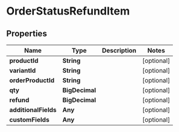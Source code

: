 

# OrderStatusRefundItem


## Properties

Name | Type | Description | Notes
------------ | ------------- | ------------- | -------------
**productId** | **String** |  |  [optional]
**variantId** | **String** |  |  [optional]
**orderProductId** | **String** |  |  [optional]
**qty** | **BigDecimal** |  |  [optional]
**refund** | **BigDecimal** |  |  [optional]
**additionalFields** | **Any** |  |  [optional]
**customFields** | **Any** |  |  [optional]



